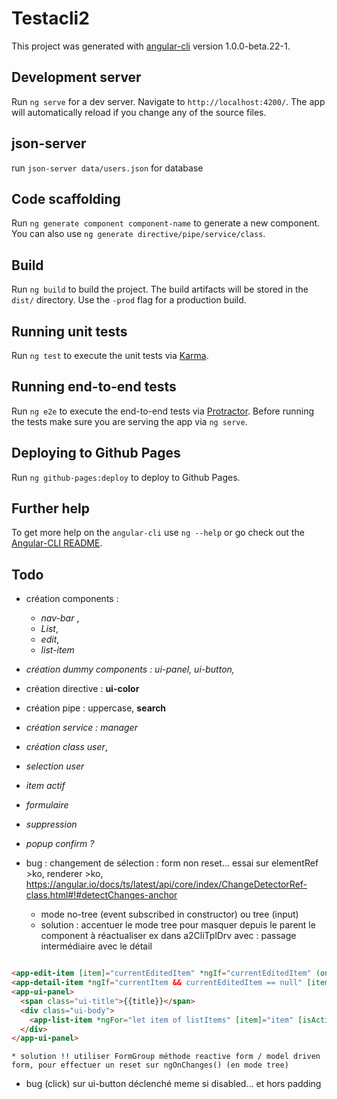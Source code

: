 # Testacli2

This project was generated with [angular-cli](https://github.com/angular/angular-cli) version 1.0.0-beta.22-1.

## Development server
Run `ng serve` for a dev server. Navigate to `http://localhost:4200/`. The app will automatically reload if you change any of the source files.

## json-server
run `json-server data/users.json` for database

## Code scaffolding

Run `ng generate component component-name` to generate a new component. You can also use `ng generate directive/pipe/service/class`.

## Build

Run `ng build` to build the project. The build artifacts will be stored in the `dist/` directory. Use the `-prod` flag for a production build.

## Running unit tests

Run `ng test` to execute the unit tests via [Karma](https://karma-runner.github.io).

## Running end-to-end tests

Run `ng e2e` to execute the end-to-end tests via [Protractor](http://www.protractortest.org/).
Before running the tests make sure you are serving the app via `ng serve`.

## Deploying to Github Pages

Run `ng github-pages:deploy` to deploy to Github Pages.

## Further help

To get more help on the `angular-cli` use `ng --help` or go check out the [Angular-CLI README](https://github.com/angular/angular-cli/blob/master/README.md).


## Todo

* création components : 
    * *nav-bar* ,
    * *List*, 
    * *edit*, 
    * *list-item*

* *création dummy components : ui-panel, ui-button,*

* création directive : **ui-color**

* création pipe : uppercase, **search**

* *création service : manager*

* *création class user*,

* *selection user*

* *item actif*

* *formulaire*

* *suppression*

*  *popup confirm ?*

* bug : changement de sélection : form non reset... essai sur elementRef >ko, renderer >ko, 
https://angular.io/docs/ts/latest/api/core/index/ChangeDetectorRef-class.html#!#detectChanges-anchor
    * mode no-tree (event subscribed in constructor) ou tree (input)
    * solution : accentuer le mode tree pour masquer depuis le parent le component à réactualiser ex dans a2CliTplDrv avec :
        passage intermédiaire avec le détail
```html

<app-edit-item [item]="currentEditedItem" *ngIf="currentEditedItem" (onClickCancel)="onCancel($event)"></app-edit-item>
<app-detail-item *ngIf="currentItem && currentEditedItem == null" [item]="currentItem" (onClickEdit)="onEdit($event)" (onClickRemove)="onRemove($event)"></app-detail-item>
<app-ui-panel>
  <span class="ui-title">{{title}}</span>
  <div class="ui-body">
    <app-list-item *ngFor="let item of listItems" [item]="item" [isActive]="item === currentItem" (click)="onSelect(item)"></app-list-item>
  </div>
</app-ui-panel>

```
    * solution !! utiliser FormGroup méthode reactive form / model driven form, pour effectuer un reset sur ngOnChanges() (en mode tree)


* bug (click) sur ui-button déclenché meme si disabled... et hors padding

